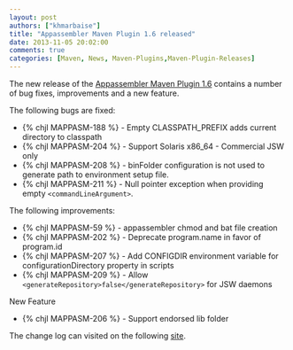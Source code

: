 ```yaml
---
layout: post
authors: ["khmarbaise"]
title: "Appassembler Maven Plugin 1.6 released"
date: 2013-11-05 20:02:00
comments: true
categories: [Maven, News, Maven-Plugins,Maven-Plugin-Releases]
---
```

The new release of the [Appassembler Maven Plugin 1.6](http://mojo.codehaus.org/appassembler/appassembler-maven-plugin/)
contains a number of bug fixes, improvements and a new feature.

<!-- more -->

The following bugs are fixed:

 * {% chjl MAPPASM-188 %} - Empty CLASSPATH_PREFIX adds current directory to classpath
 * {% chjl MAPPASM-204 %} - Support Solaris x86_64 - Commercial JSW only
 * {% chjl MAPPASM-208 %} - binFolder configuration is not used to generate path to environment setup file.
 * {% chjl MAPPASM-211 %} - Null pointer exception when providing empty ```<commandLineArgument>```.

The following improvements:

 * {% chjl MAPPASM-59 %} - appassembler chmod and bat file creation
 * {% chjl MAPPASM-202 %} - Deprecate program.name in favor of program.id
 * {% chjl MAPPASM-207 %} - Add CONFIGDIR environment variable for configurationDirectory property in scripts
 * {% chjl MAPPASM-209 %} - Allow ```<generateRepository>false</generateRepository>``` for JSW daemons

New Feature

 * {% chjl MAPPASM-206 %} - Support endorsed lib folder

The change log can visited on the following 
[site](http://jira.codehaus.org/secure/ReleaseNote.jspa?projectId=11780&version=19575).
